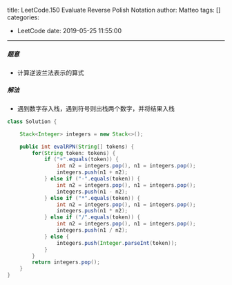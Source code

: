 title: LeetCode.150 Evaluate Reverse Polish Notation
author: Matteo
tags: []
categories:
  - LeetCode
date: 2019-05-25 11:55:00
---
##### 题意
* 计算逆波兰法表示的算式
##### 解法
* 遇到数字存入栈，遇到符号则出栈两个数字，并将结果入栈
```java
class Solution {

    Stack<Integer> integers = new Stack<>();

    public int evalRPN(String[] tokens) {
        for(String token: tokens) {
            if ("+".equals(token)) {
                int n2 = integers.pop(), n1 = integers.pop();
                integers.push(n1 + n2);
            } else if ("-".equals(token)) {
                int n2 = integers.pop(), n1 = integers.pop();
                integers.push(n1 - n2);
            } else if ("*".equals(token)) {
                int n2 = integers.pop(), n1 = integers.pop();
                integers.push(n1 * n2);
            } else if ("/".equals(token)) {
                int n2 = integers.pop(), n1 = integers.pop();
                integers.push(n1 / n2);
            } else {
                integers.push(Integer.parseInt(token));
            }
        }
        return integers.pop();
    }
}
```